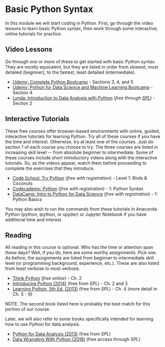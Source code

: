 # Basic Python Syntax

In this module we will start coding in Python. First, go through the video 
lessons to learn basic Python syntax, then work through some interactive, 
online tutorials for practice.

## Video Lessons

Go through *one* or more of these to get started with basic Python syntax. 
They are mostly equivalent, but they are listed in order from slowest, most 
detailed (beginner), to the fastest, least detailed (intermediate).

* [Udemy: Complete Python Bootcamp](https://www.udemy.com/complete-python-bootcamp/) - 
  Sections 3, 4, and 5
* [Udemy: Python for Data Science and Machine Learning Bootcamp](https://www.udemy.com/python-for-data-science-and-machine-learning-bootcamp/) - 
  Section 4
* [Lynda: Introduction to Data Analysis with Python](https://www.lynda.com/Numpy-tutorials/Introduction-Data-Analysis-Python/) (*free through [SPL](http://lynda.com/portal/sip?org=spl.org)*) - 
  Section 2

## Interactive Tutorials

These free courses offer browser-based environments with online, guided, 
interactive tutorials for learning Python. Try all of these courses if you 
have the time and interest. Otherwise, try at least one of the courses. Just 
do section 1 of each course you choose to try. The three courses are listed in 
increasing skill level -- from absolute beginner to intermediate. Some of 
these courses include short introductory videos along with the interactive 
tutorials. So, as the videos appear, watch them before proceeding to complete 
the exercises that they introduce.

* [Code School: Try Python](https://www.codeschool.com/courses/try-python) (*free with registration*) - 
  Level 1: Birds & Coconuts
* [Codecademy: Python](https://www.codecademy.com/learn/python) (*free with registration*) - 
  1: Python Syntax
* [DataCamp: Intro to Python for Data Science](https://campus.datacamp.com/courses/intro-to-python-for-data-science/) (*free with registration*) - 
  1: Python Basics

You may also wish to run the commands from these tutorials in Anaconda Python 
(python, ipython, or spyder) or Jupyter Notebook if you have additional time 
and interest.

## Reading

All reading in this course is optional. Who has the time or attention span 
these days? Well, if you do, here are some worthy assignments. Pick one. As 
before, the assignments are listed from beginner to intermediate skill level 
(or programming background, experience, etc.). These are also listed from 
least verbose to most verbose.

* [Think Python](http://greenteapress.com/thinkpython/html/thinkpython003.html) (*free online*) - 
  Ch. 2
* [Introducing Python (2014)](https://seattle.bibliocommons.com/item/show/3098624030_introducing_python) (free from *SPL*) - 
   Ch. 2 and 3
* [Learning Python, 5th Ed. (2013)](https://seattle.bibliocommons.com/item/show/3098595030_learning_python) (free from *SPL*) - 
   Ch. 4 (more detail in Ch. 5 - 9)

NOTE: The second book listed here is probably the best match for this 
portion of our course. 

Later, we will also refer to some books specifically intended for learning how 
to use Python for data analysis.

* [Python for Data Analysis (2013)](https://seattle.bibliocommons.com/item/show/3098569030_python_for_data_analysis) (free from *SPL*)
* [Data Wrangling With Python (2016)](https://seattle.bibliocommons.com/item/show/3239443030_data_wrangling_with_python) (free access through *SPL*)

